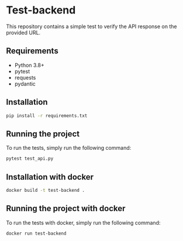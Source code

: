 # Test-backend

This repository contains a simple test to verify the API response on the provided URL.

## Requirements
- Python 3.8+
- pytest
- requests
- pydantic

## Installation
```bash
pip install -r requirements.txt
```

## Running the project
To run the tests, simply run the following command:
```bash
pytest test_api.py
```

## Installation with docker
```bash
docker build -t test-backend .
```

## Running the project with docker
To run the tests with docker, simply run the following command:
```bash
docker run test-backend
```